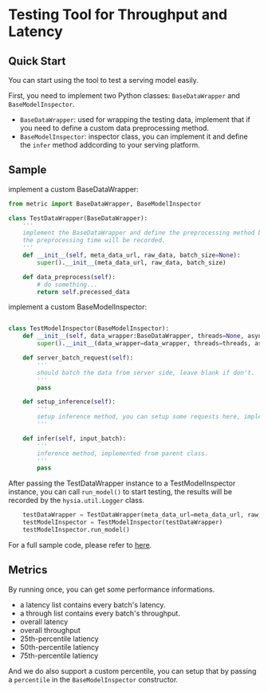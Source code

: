 # Testing Tool for Throughput and Latency

## Quick Start 

You can start using the tool to test a serving model easily. 

First, you need to implement two Python classes: `BaseDataWrapper` and `BaseModelInspector`.

- `BaseDataWrapper`: used for wrapping the testing data, implement that if you need to define a custom data preprocessing method.
- `BaseModelInspector`: inspector class, you can implement it and define the `infer` method addcording to your serving platform.

## Sample

implement a custom BaseDataWrapper:

```python
from metric import BaseDataWrapper, BaseModelInspector

class TestDataWrapper(BaseDataWrapper):
    '''
    implement the BaseDataWrapper and define the preprocessing method by yourself.
    the preprocessing time will be recorded.
    '''
    def __init__(self, meta_data_url, raw_data, batch_size=None):
        super().__init__(meta_data_url, raw_data, batch_size)

    def data_preprocess(self):
        # do something...
        return self.precessed_data 

```

implement a custom BaseModelInspector:

```python

class TestModelInspector(BaseModelInspector):
    def __init__(self, data_wrapper:BaseDataWrapper, threads=None, asynchronous=None, percentile=None, sla=None):
        super().__init__(data_wrapper=data_wrapper, threads=threads, asynchronous=asynchronous, percentile=percentile, sla=sla)

    def server_batch_request(self):
        '''
        should batch the data from server side, leave blank if don't.
        '''
        pass

    def setup_inference(self):
        '''
        setup inference method, you can setup some requests here, implemented from parent class.
        '''

    def infer(self, input_batch):
        '''
        inference method, implemented from parent class.
        '''
        pass
```

After passing the TestDataWrapper instance to a TestModelInspector instance, you can call `run_model()` to start testing, the results will be recorded by the `hysia.util.Logger` class.

```python
    testDataWrapper = TestDataWrapper(meta_data_url=meta_data_url, raw_data=fake_image_data, batch_size=16) # set batch size here.
    testModelInspector = TestModelInspector(testDataWrapper)
    testModelInspector.run_model() 
```

For a full sample code, please refer to [here](./sample.py).

## Metrics

By running once, you can get some performance informations.

- a latency list contains every batch's latency.
- a through list contains every batch's throughput.
- overall latency
- overall throughput
- 25th-percentile latiency
- 50th-percentile latiency
- 75th-percentile latiency

And we do also support a custom percentile, you can setup that by passing a `percentile` in the `BaseModelInspector` constructor. 
